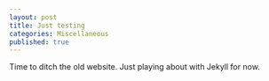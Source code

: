 ```yaml
---
layout: post
title: Just testing
categories: Miscellaneous
published: true
---
```


Time to ditch the old website. Just playing about with Jekyll for now.